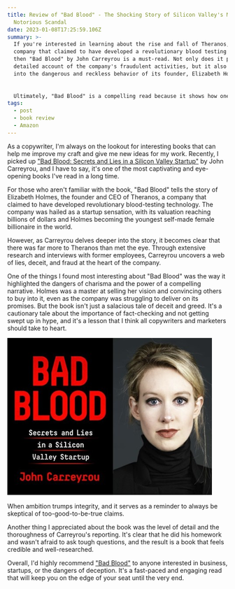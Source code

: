 ```yaml
---
title: Review of "Bad Blood" - The Shocking Story of Silicon Valley's Most
  Notorious Scandal
date: 2023-01-08T17:25:59.106Z
summary: >-
  If you're interested in learning about the rise and fall of Theranos, a
  company that claimed to have developed a revolutionary blood testing device,
  then "Bad Blood" by John Carreyrou is a must-read. Not only does it provide a
  detailed account of the company's fraudulent activities, but it also delves
  into the dangerous and reckless behavior of its founder, Elizabeth Holmes.


  Ultimately, "Bad Blood" is a compelling read because it shows how one person's lies and manipulation can have far-reaching consequences, affecting not only the company's employees and investors, but also the millions of people who were counting on Theranos to revolutionize healthcare.
tags:
  - post
  - book review
  - Amazon
---
```

As a copywriter, I'm always on the lookout for interesting books that can help me improve my craft and give me new ideas for my work. Recently, I picked up ["Bad Blood: Secrets and Lies in a Silicon Valley Startup"](https://amzn.to/3vQoOA2) by John Carreyrou, and I have to say, it's one of the most captivating and eye-opening books I've read in a long time.

For those who aren't familiar with the book, "Bad Blood" tells the story of Elizabeth Holmes, the founder and CEO of Theranos, a company that claimed to have developed revolutionary blood-testing technology. The company was hailed as a startup sensation, with its valuation reaching billions of dollars and Holmes becoming the youngest self-made female billionaire in the world.

However, as Carreyrou delves deeper into the story, it becomes clear that there was far more to Theranos than met the eye. Through extensive research and interviews with former employees, Carreyrou uncovers a web of lies, deceit, and fraud at the heart of the company.

One of the things I found most interesting about "Bad Blood" was the way it highlighted the dangers of charisma and the power of a compelling narrative. Holmes was a master at selling her vision and convincing others to buy into it, even as the company was struggling to deliver on its promises. But the book isn't just a salacious tale of deceit and greed. It's a cautionary tale about the importance of fact-checking and not getting swept up in hype, and it's a lesson that I think all copywriters and marketers should take to heart.

![Bad Blood book](/static/img/dd62c517-03ef-4cd7-b6f1-dae01e3780ff.jpeg "Bad Blood Theranos Elizabeth Holmes ")

When ambition trumps integrity, and it serves as a reminder to always be skeptical of too-good-to-be-true claims.

Another thing I appreciated about the book was the level of detail and the thoroughness of Carreyrou's reporting. It's clear that he did his homework and wasn't afraid to ask tough questions, and the result is a book that feels credible and well-researched.

Overall, I'd highly recommend ["Bad Blood"](https://amzn.to/3vQoOA2) to anyone interested in business, startups, or the dangers of deception. It's a fast-paced and engaging read that will keep you on the edge of your seat until the very end.
